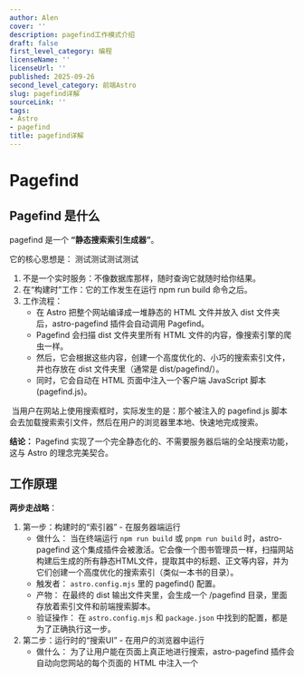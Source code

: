 ```yaml
---
author: Alen
cover: ''
description: pagefind工作模式介绍
draft: false
first_level_category: 编程
licenseName: ''
licenseUrl: ''
published: 2025-09-26
second_level_category: 前端Astro
slug: pagefind详解
sourceLink: ''
tags:
- Astro
- pagefind
title: pagefind详解
---
```


# Pagefind 

## Pagefind 是什么

pagefind 是一个 **“静态搜索索引生成器”**。

它的核心思想是：
测试测试测试测试
1. 不是一个实时服务：不像数据库那样，随时查询它就随时给你结果。
2. 在“构建时”工作：它的工作发生在运行 npm run build 命令之后。
3. 工作流程：
   - 在 Astro 把整个网站编译成一堆静态的 HTML 文件并放入 dist 文件夹后，astro-pagefind 插件会自动调用 Pagefind。
   - Pagefind 会扫描 dist 文件夹里所有 HTML 文件的内容，像搜索引擎的爬虫一样。
   - 然后，它会根据这些内容，创建一个高度优化的、小巧的搜索索引文件，并也存放在 dist 文件夹里（通常是 dist/pagefind/）。
   - 同时，它会自动在 HTML 页面中注入一个客户端 JavaScript 脚本 (pagefind.js)。

​	当用户在网站上使用搜索框时，实际发生的是：那个被注入的 pagefind.js 脚本会去加载搜索索引文件，然后在用户的浏览器里本地、快速地完成搜索。

**结论：** Pagefind 实现了一个完全静态化的、不需要服务器后端的全站搜索功能，这与 Astro 的理念完美契合。

## 工作原理

**两步走战略**：

1. 第一步：构建时的“索引器”  - 在服务器端运行
   - 做什么： 当在终端运行 `npm run build` 或 `pnpm run build` 时，astro-pagefind 这个集成插件会被激活。它会像一个图书管理员一样，扫描网站构建后生成的所有静态HTML文件，提取其中的标题、正文等内容，并为它们创建一个高度优化的搜索索引（类似一本书的目录）。
   - 触发者： `astro.config.mjs` 里的 pagefind() 配置。
   - 产物： 在最终的 dist 输出文件夹里，会生成一个 /pagefind 目录，里面存放着索引文件和前端搜索脚本。
   - 验证操作： 在 `astro.config.mjs` 和 `package.json` 中找到的配置，都是为了正确执行这一步。
2. 第二步：运行时的“搜索UI” - 在用户的浏览器中运行
   - 做什么： 为了让用户能在页面上真正地进行搜索，astro-pagefind 插件会自动向您网站的每个页面的 HTML 中注入一个 <script> 标签。
   - 这个脚本（通常是 `/pagefind/pagefind-ui.js`）被浏览器加载后，会在 window 对象上创建一个名为 `pagefind` 的全局对象。
   - 触发者： 浏览器加载 HTML 页面。
   - 产物： 浏览器拥有了 pagefind 这个JavaScript对象，`SearchBar.svelte` 组件中的代码 `await pagefind.search(keyword)` 才能找到它并成功调用。

## 启动方式

1. 构建生产环境

   ```
   pnpm run build
   ```

2. 启动预览

   ```
   pnpm preview
   ```